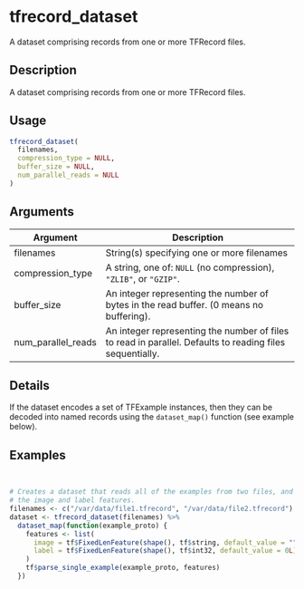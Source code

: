 # tfrecord_dataset


A dataset comprising records from one or more TFRecord files.




## Description

A dataset comprising records from one or more TFRecord files.





## Usage
```r
tfrecord_dataset(
  filenames,
  compression_type = NULL,
  buffer_size = NULL,
  num_parallel_reads = NULL
)
```




## Arguments


Argument      |Description
------------- |----------------
filenames | String(s) specifying one or more filenames
compression_type | A string, one of: ``NULL`` (no compression), ``"ZLIB"``, or ``"GZIP"``.
buffer_size | An integer representing the number of bytes in the read buffer. (0 means no buffering).
num_parallel_reads | An integer representing the number of files to read in parallel. Defaults to reading files sequentially.




## Details

If the dataset encodes a set of TFExample instances, then they can be decoded
into named records using the `dataset_map()` function (see example below).






## Examples

```r


# Creates a dataset that reads all of the examples from two files, and extracts
# the image and label features.
filenames <- c("/var/data/file1.tfrecord", "/var/data/file2.tfrecord")
dataset <- tfrecord_dataset(filenames) %>%
  dataset_map(function(example_proto) {
    features <- list(
      image = tf$FixedLenFeature(shape(), tf$string, default_value = ""),
      label = tf$FixedLenFeature(shape(), tf$int32, default_value = 0L)
    )
    tf$parse_single_example(example_proto, features)
  })

```





